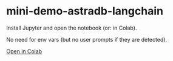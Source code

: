 # mini-demo-astradb-langchain

Install Jupyter and open the notebook (or: in Colab).

No need for env vars (but no user prompts if they are detected).

[Open in Colab](https://colab.research.google.com/github/datastaxdevs/mini-demo-astradb-langchain/blob/main/AstraDB_langchain_quickstart_1.ipynb)
